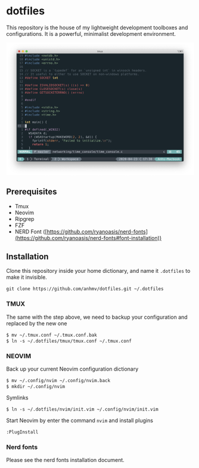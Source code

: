 # dotfiles

This repository is the house of my lightweight development toolboxes and configurations. It is a powerful, minimalist development environment.

<p align="center"> 
  <img src="./assets/screenshot.png">
</p>

## Prerequisites

- Tmux
- Neovim
- Ripgrep
- FZF
- NERD Font ([https://github.com/ryanoasis/nerd-fonts](https://github.com/ryanoasis/nerd-fonts#font-installation))

## Installation

Clone this repository inside your home dictionary, and name it `.dotfiles` to make it invisible.

    git clone https://github.com/anhmv/dotfiles.git ~/.dotfiles

### TMUX

The same with the step above, we need to backup your configuration and replaced by the new one

    $ mv ~/.tmux.conf ~/.tmux.conf.bak
    $ ln -s ~/.dotfiles/tmux/tmux.conf ~/.tmux.conf

### NEOVIM

Back up your current Neovim configuration dictionary

    $ mv ~/.config/nvim ~/.config/nvim.back
    $ mkdir ~/.config/nvim

Symlinks

    $ ln -s ~/.dotfiles/nvim/init.vim ~/.config/nvim/init.vim

Start Neovim by enter the command `nvim` and install plugins

    :PlugInstall

### Nerd fonts

Please see the nerd fonts installation document.
